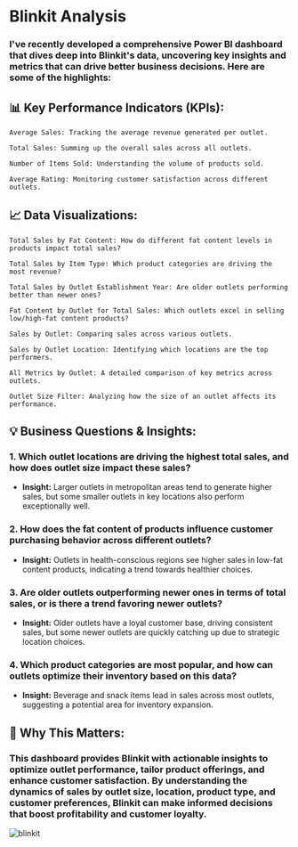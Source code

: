 # Blinkit Analysis

### I've recently developed a comprehensive Power BI dashboard that dives deep into Blinkit's data, uncovering key insights and metrics that can drive better business decisions. Here are some of the highlights:

## 📊 Key Performance Indicators (KPIs):
```
Average Sales: Tracking the average revenue generated per outlet.
```
```
Total Sales: Summing up the overall sales across all outlets.
```
```
Number of Items Sold: Understanding the volume of products sold.
```
```
Average Rating: Monitoring customer satisfaction across different outlets.
```
## 📈 Data Visualizations:
```
Total Sales by Fat Content: How do different fat content levels in products impact total sales?
```
```
Total Sales by Item Type: Which product categories are driving the most revenue?
```

```
Total Sales by Outlet Establishment Year: Are older outlets performing better than newer ones?
```
```
Fat Content by Outlet for Total Sales: Which outlets excel in selling low/high-fat content products?
```
```
Sales by Outlet: Comparing sales across various outlets.
```
```
Sales by Outlet Location: Identifying which locations are the top performers.
```
```
All Metrics by Outlet: A detailed comparison of key metrics across outlets.
```
```
Outlet Size Filter: Analyzing how the size of an outlet affects its performance.
```

## 💡 Business Questions & Insights:
### 1. Which outlet locations are driving the highest total sales, and how does outlet size impact these sales?

* **Insight:** Larger outlets in metropolitan areas tend to generate higher sales, but some smaller outlets in key locations also perform exceptionally well.
### 2. How does the fat content of products influence customer purchasing behavior across different outlets?

* **Insight:** Outlets in health-conscious regions see higher sales in low-fat content products, indicating a trend towards healthier choices.
### 3. Are older outlets outperforming newer ones in terms of total sales, or is there a trend favoring newer outlets?

* **Insight:** Older outlets have a loyal customer base, driving consistent sales, but some newer outlets are quickly catching up due to strategic location choices.
###  4. Which product categories are most popular, and how can outlets optimize their inventory based on this data?

* **Insight:** Beverage and snack items lead in sales across most outlets, suggesting a potential area for inventory expansion.

## 🌟 Why This Matters:
### This dashboard provides Blinkit with actionable insights to optimize outlet performance, tailor product offerings, and enhance customer satisfaction. By understanding the dynamics of sales by outlet size, location, product type, and customer preferences, Blinkit can make informed decisions that boost profitability and customer loyalty.

![blinkit](https://github.com/user-attachments/assets/fe98a93d-addb-4116-bbbd-e804b01b8bd4)